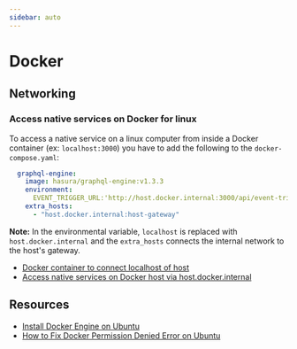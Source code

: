 ```yaml
---
sidebar: auto
---
```


# Docker

## Networking

### Access native services on Docker for linux

To access a native service on a linux computer from inside a Docker container (ex: `localhost:3000`) you have to add the following to the `docker-compose.yaml`:

```yaml
  graphql-engine:
    image: hasura/graphql-engine:v1.3.3
    environment:
      EVENT_TRIGGER_URL:'http://host.docker.internal:3000/api/event-triggers'
    extra_hosts:
      - "host.docker.internal:host-gateway"
```

**Note:** In the environmental variable, `localhost` is replaced with `host.docker.internal` and the `extra_hosts` connects the internal network to the host's gateway.

- [Docker container to connect localhost of host](https://djangocas.dev/blog/docker-container-to-connect-localhost-of-host/#google_vignette)
- [Access native services on Docker host via host.docker.internal](https://megamorf.gitlab.io/2020/09/19/access-native-services-on-docker-host-via-host-docker-internal/)

## Resources

- [Install Docker Engine on Ubuntu](https://docs.docker.com/engine/install/ubuntu/)
- [How to Fix Docker Permission Denied Error on Ubuntu](https://linuxhandbook.com/docker-permission-denied/)
